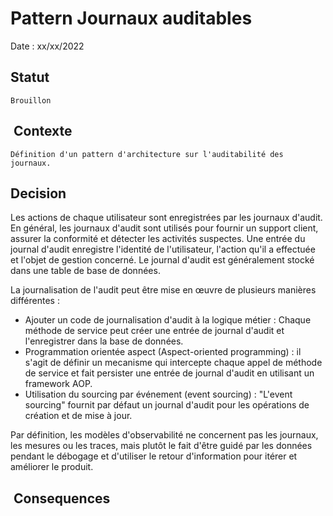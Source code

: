# Pattern Journaux auditables

Date : xx/xx/2022

## Statut

    Brouillon

##  Contexte

    Définition d'un pattern d'architecture sur l'auditabilité des journaux.

## Decision

Les actions de chaque utilisateur sont enregistrées par les journaux d'audit. En général, les journaux d'audit sont utilisés pour fournir un support client, assurer la conformité et détecter les activités suspectes. Une entrée du journal d'audit enregistre l'identité de l'utilisateur, l'action qu'il a effectuée et l'objet de gestion concerné. Le journal d'audit est généralement stocké dans une table de base de données.

La journalisation de l'audit peut être mise en œuvre de plusieurs manières différentes :
* Ajouter un code de journalisation d'audit à la logique métier : Chaque méthode de service peut créer une entrée de journal d'audit et l'enregistrer dans la base de données.
* Programmation orientée aspect (Aspect-oriented programming) : il s'agit de définir un mecanisme qui intercepte chaque appel de méthode de service et fait persister une entrée de journal d'audit en utilisant un framework AOP.
* Utilisation du sourcing par événement (event sourcing) : "L'event sourcing" fournit par défaut un journal d'audit pour les opérations de création et de mise à jour.
    
Par définition, les modèles d'observabilité ne concernent pas les journaux, les mesures ou les traces, mais plutôt le fait d'être guidé par les données pendant le débogage et d'utiliser le retour d'information pour itérer et améliorer le produit.

##  Consequences
